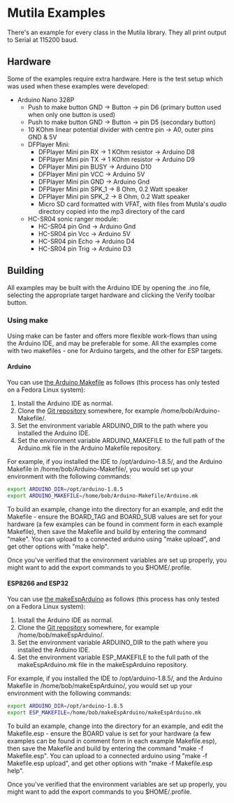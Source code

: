 # Mutila Examples

There's an example for every class in the Mutila library. They all print output to Serial at 115200 baud.

## Hardware

Some of the examples require extra hardware.  Here is the test setup which was used when these examples were developed:

- Arduino Nano 328P
    - Push to make button GND -> Button -> pin D6 (primary button used when only one button is used)
    - Push to make button GND -> Button -> pin D5 (secondary button)
    - 10 KOhm linear potential divider with centre pin -> A0, outer pins GND & 5V
    - DFPlayer Mini:
        - DFPlayer Mini pin RX -> 1 KOhm resistor -> Arduino D8
        - DFPlayer Mini pin TX -> 1 KOhm resistor -> Arduino D9
        - DFPlayer Mini pin BUSY -> Arduino D10
        - DFPlayer Mini pin VCC -> Arduino 5V
        - DFPlayer Mini pin GND -> Arduino Gnd
        - DFPlayer Mini pin SPK_1 -> 8 Ohm, 0.2 Watt speaker
        - DFPlayer Mini pin SPK_2 -> 8 Ohm, 0.2 Watt speaker
        - Micro SD card formatted with VFAT, with files from Mutila's *audio* directory copied into the mp3 directory of the card
    - HC-SR04 sonic ranger module:
        - HC-SR04 pin Gnd -> Arduino Gnd
        - HC-SR04 pin Vcc -> Arduino 5V
        - HC-SR04 pin Echo -> Arduino D4
        - HC-SR04 pin Trig -> Arduino D3

## Building

All examples may be built with the Arduino IDE by opening the .ino file, selecting the appropriate target hardware and clicking the Verify toolbar button.

### Using make

Using make can be faster and offers more flexible work-flows than using the Arduino IDE, and may be preferable for some. All the examples come with two makefiles - one for Arduino targets, and the other for ESP targets.

#### Arduino

You can use [the Arduino Makefile](https://github.com/sudar/Arduino-Makefile) as follows (this process has only tested on a Fedora Linux system):

1. Install the Arduino IDE as normal.
2. Clone the [Git repository](https://github.com/sudar/Arduino-Makefile.git) somewhere, for example /home/bob/Arduino-Makefile/. 
3. Set the environment variable ARDUINO\_DIR to the path where you installed the Arduino IDE.
4. Set the environment variable ARDUINO\_MAKEFILE to the full path of the Arduino.mk file in the Arduino Makefile repository.

For example, if you installed the IDE to /opt/arduino-1.8.5/, and the Arduino Makefile in /home/bob/Arduino-Makefile/, you would set up your environment with the following commands:

```bash
export ARDUINO_DIR=/opt/arduino-1.8.5
export ARDUINO_MAKEFILE=/home/bob/Arduino-Makefile/Arduino.mk
```

To build an example, change into the directory for an example, and edit the Makefile - ensure the BOARD\_TAG and BOARD\_SUB values are set for your hardware (a few examples can be found in comment form in each example Makefile), then save the Makefile and build by entering the command "make". You can upload to a connected arduino using "make upload", and get other options with "make help".

Once you've verified that the environment variables are set up properly, you might want to add the export commands to you $HOME/.profile.

#### ESP8266 and ESP32

You can use [the makeEspArduino](https://github.com/plerup/makeEspArduino) as follows (this process has only tested on a Fedora Linux system):

1. Install the Arduino IDE as normal.
2. Clone the [Git repository](https://github.com/plerup/makeEspArduino.git) somewhere, for example /home/bob/makeEspArduino/.
3. Set the environment variable ARDUINO\_DIR to the path where you installed the Arduino IDE.
4. Set the environment variable ESP\_MAKEFILE to the full path of the makeEspArduino.mk file in the makeEspArduino repository.

For example, if you installed the IDE to /opt/arduino-1.8.5/, and the Arduino Makefile in /home/bob/makeEspArduino/, you would set up your environment with the following commands:

```bash
export ARDUINO_DIR=/opt/arduino-1.8.5
export ESP_MAKEFILE=/home/bob/makeEspArduino/makeEspArduino.mk
```

To build an example, change into the directory for an example, and edit the Makefile.esp - ensure the BOARD value is set for your hardware (a few examples can be found in comment form in each example Makefile.esp), then save the Makefile and build by entering the command "make -f Makefile.esp". You can upload to a connected arduino using "make -f Makefile.esp upload", and get other options with "make -f Makefile.esp help".

Once you've verified that the environment variables are set up properly, you might want to add the export commands to you $HOME/.profile.


